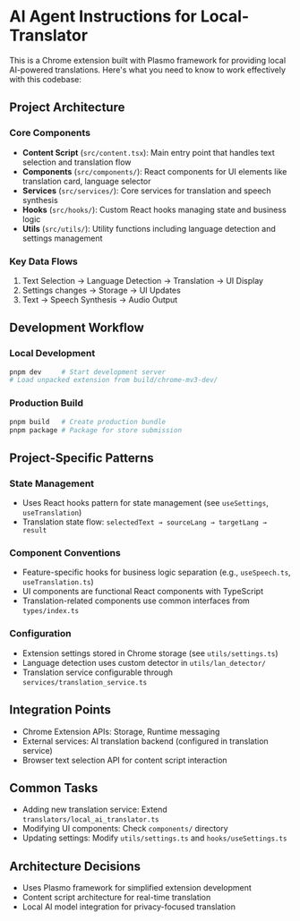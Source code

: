 # AI Agent Instructions for Local-Translator

This is a Chrome extension built with Plasmo framework for providing local AI-powered translations. Here's what you need to know to work effectively with this codebase:

## Project Architecture

### Core Components

- **Content Script** (`src/content.tsx`): Main entry point that handles text selection and translation flow
- **Components** (`src/components/`): React components for UI elements like translation card, language selector
- **Services** (`src/services/`): Core services for translation and speech synthesis
- **Hooks** (`src/hooks/`): Custom React hooks managing state and business logic
- **Utils** (`src/utils/`): Utility functions including language detection and settings management

### Key Data Flows

1. Text Selection → Language Detection → Translation → UI Display
2. Settings changes → Storage → UI Updates
3. Text → Speech Synthesis → Audio Output

## Development Workflow

### Local Development

```bash
pnpm dev     # Start development server
# Load unpacked extension from build/chrome-mv3-dev/
```

### Production Build

```bash
pnpm build   # Create production bundle
pnpm package # Package for store submission
```

## Project-Specific Patterns

### State Management

- Uses React hooks pattern for state management (see `useSettings`, `useTranslation`)
- Translation state flow: `selectedText → sourceLang → targetLang → result`

### Component Conventions

- Feature-specific hooks for business logic separation (e.g., `useSpeech.ts`, `useTranslation.ts`)
- UI components are functional React components with TypeScript
- Translation-related components use common interfaces from `types/index.ts`

### Configuration

- Extension settings stored in Chrome storage (see `utils/settings.ts`)
- Language detection uses custom detector in `utils/lan_detector/`
- Translation service configurable through `services/translation_service.ts`

## Integration Points

- Chrome Extension APIs: Storage, Runtime messaging
- External services: AI translation backend (configured in translation service)
- Browser text selection API for content script interaction

## Common Tasks

- Adding new translation service: Extend `translators/local_ai_translator.ts`
- Modifying UI components: Check `components/` directory
- Updating settings: Modify `utils/settings.ts` and `hooks/useSettings.ts`

## Architecture Decisions

- Uses Plasmo framework for simplified extension development
- Content script architecture for real-time translation
- Local AI model integration for privacy-focused translation
